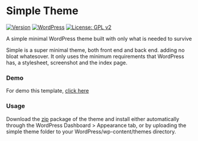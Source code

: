 Simple Theme
====

[![Version](https://img.shields.io/badge/version-1.0-orange.svg)](https://github.com/razaqultegar/simple/releases) [![WordPress](https://img.shields.io/wordpress/v/akismet.svg)]() [![License: GPL v2](https://img.shields.io/badge/License-GPL%20v2-blue.svg)](https://github.com/razaqultegar/simple/blob/master/LICENSE)

A simple minimal WordPress theme built with only what is needed to survive

Simple is a super minimal theme, both front end and back end. adding no bloat whatesover. It only uses the minimum requirements that WordPress has, a stylesheet, screenshot and the index page.

### Demo

For demo this template, <a href="https://razaqultegar.web.id" target="blank">click here</a>

### Usage

Download the <a href="https://github.com/razaqultegar/simple/releases">zip</a> package of the theme and install either automatically through the WordPress Dashboard > Appearance tab, or by uploading the simple theme folder to your WordPress/wp-content/themes directory.
